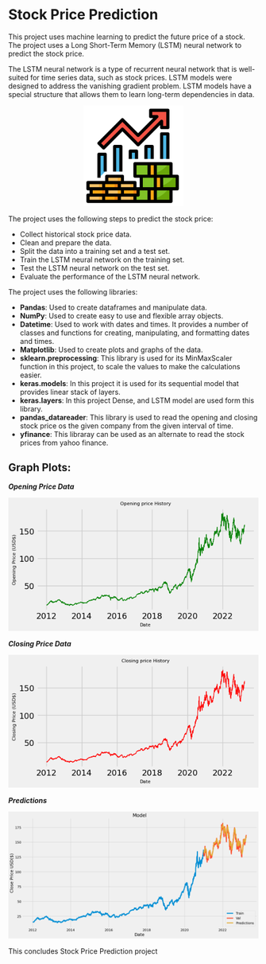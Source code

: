 # Stock Price Prediction
This project uses machine learning to predict the future price of a stock. The project uses a Long Short-Term Memory (LSTM) neural network to predict the stock price. 

The LSTM neural network is a type of recurrent neural network that is well-suited for time series data, such as stock prices. LSTM models were designed to address the vanishing gradient problem. LSTM models have a special structure that allows them to learn long-term dependencies in data.

<div align="center">

<img src="https://github.com/amideo-7/StockPricePrediction/blob/main/Images/stock.png" width="40%" height="40%"/>

</div>

The project uses the following steps to predict the stock price:

- Collect historical stock price data.
- Clean and prepare the data.
- Split the data into a training set and a test set.
- Train the LSTM neural network on the training set.
- Test the LSTM neural network on the test set.
- Evaluate the performance of the LSTM neural network.

The project uses the following libraries:

- **Pandas**: Used to create dataframes and manipulate data.
- **NumPy**: Used to create easy to use and flexible array objects.
- **Datetime**: Used to work with dates and times. It provides a number of classes and functions for creating, manipulating, and formatting dates and times.
- **Matplotlib**:  Used to create plots and graphs of the data.
- **sklearn.preprocessing**: This library is used for its MinMaxScaler function in this project, to scale the values to make the calculations easier.
- **keras.models**: In this project it is used for its sequential model that provides linear stack of layers.
- **keras.layers**: In this project Dense, and LSTM model are used form this library.
- **pandas_datareader**: This library is used to read the opening and closing stock price os the given company from the given interval of time.
- **yfinance**: This libraray can be used as an alternate to read the stock prices from yahoo finance.

## Graph Plots:

***Opening Price Data***

![Opening_data](https://github.com/amideo-7/StockPricePrediction/blob/main/Images/opening_data.png)

***Closing Price Data***

![Closing_data](https://github.com/amideo-7/StockPricePrediction/blob/main/Images/closing_data.png)

***Predictions***

![Predictions](https://github.com/amideo-7/StockPricePrediction/blob/main/Images/predictions.png)

This concludes Stock Price Prediction project